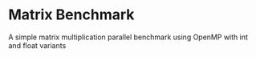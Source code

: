 # Matrix Benchmark
A simple matrix multiplication parallel benchmark using OpenMP with int and float variants
